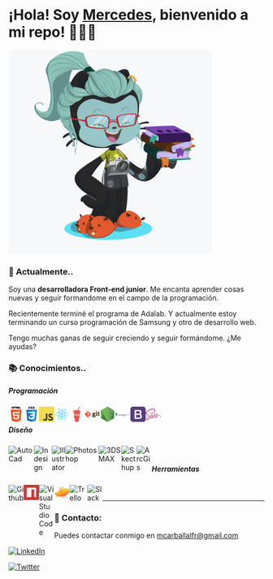 # ¡Hola! Soy [Mercedes][website], bienvenido a mi repo! 👋🙋‍♀️

[<img src="https://github.com/mercarf/mercarf/blob/master/images/octocatMercedes.png" width="400px">][website]

### 🔭 Actualmente..

Soy una **desarrolladora Front-end junior**. Me encanta aprender cosas nuevas y seguir formandome en el campo de la programación.

Recientemente terminé el programa de Adalab.
Y actualmente estoy terminando un curso programación de Samsung y otro de desarrollo web.

Tengo muchas ganas de seguir creciendo y seguir formándome.
¿Me ayudas?

### 📚 Conocimientos..

##### Programación 

<img align="left" alt="HTML5" width="30px" src="https://raw.githubusercontent.com/github/explore/80688e429a7d4ef2fca1e82350fe8e3517d3494d/topics/html/html.png" />

<img align="left" alt="CSS3" width="30px" src="https://raw.githubusercontent.com/github/explore/80688e429a7d4ef2fca1e82350fe8e3517d3494d/topics/css/css.png" />

<img align="left" alt="JavaScript" width="30px" src="https://raw.githubusercontent.com/github/explore/80688e429a7d4ef2fca1e82350fe8e3517d3494d/topics/javascript/javascript.png" />

<img align="left" alt="React" width="30px" src="https://raw.githubusercontent.com/github/explore/80688e429a7d4ef2fca1e82350fe8e3517d3494d/topics/react/react.png" />

<img align="left" alt="Gulp" width="30px" src="https://raw.githubusercontent.com/github/explore/80688e429a7d4ef2fca1e82350fe8e3517d3494d/topics/gulp/gulp.png" />

<img align="left" alt="Git" width="30px" src="https://raw.githubusercontent.com/github/explore/80688e429a7d4ef2fca1e82350fe8e3517d3494d/topics/git/git.png" />

<img align="left" alt="Node.js" width="30px" src="https://raw.githubusercontent.com/github/explore/80688e429a7d4ef2fca1e82350fe8e3517d3494d/topics/nodejs/nodejs.png" />

<img align="left" alt="MongoDB" width="30px" src="https://raw.githubusercontent.com/github/explore/80688e429a7d4ef2fca1e82350fe8e3517d3494d/topics/mongodb/mongodb.png" />

<img align="left" alt="Bootstrap" width="30px" src="https://raw.githubusercontent.com/github/explore/80688e429a7d4ef2fca1e82350fe8e3517d3494d/topics/bootstrap/bootstrap.png" />

<img align="left" alt="Sass" width="30px" src="https://raw.githubusercontent.com/github/explore/80688e429a7d4ef2fca1e82350fe8e3517d3494d/topics/sass/sass.png" /><br>



##### Diseño

<img align="left" alt="AutoCad" width="50px" src="https://1000marcas.net/wp-content/uploads/2020/01/AutoCAD-Logo.png" />

<img align="left" alt="Indesign" width="35px" src="https://thinkvox.com.mx/wp-content/uploads/2020/08/Logo-adobe-indesign.png" />

<img align="left" alt="Illustrator" width="27px" src="https://cdn.worldvectorlogo.com/logos/adobe-illustrator-cc-2019.svg" />

<img align="left" alt="Photoshop" width="65px" src="https://www.solvetic.com/uploads/monthly_04_2016/tutorials-9832-0-29308300-1461599966.png" />
 
<img align="left" alt="3DS MAX" width="45px" src="http://1000marcas.net/wp-content/uploads/2021/02/3ds-Max-Logo-2013.png" />

<img align="left" alt="Skecthup" width="30px" src="https://upload.wikimedia.org/wikipedia/commons/9/9c/SketchUp-Logo.png" />

<img align="left" alt="ArcGis" width="30px" src="https://upload.wikimedia.org/wikipedia/commons/thumb/d/df/ArcGIS_logo.png/245px-ArcGIS_logo.png" /><br>


##### Herramientas

<img align="left" alt="Github" width="30px" src="https://image.flaticon.com/icons/png/512/25/25231.png" />

<img align="left" alt="Npm" width="30px" src="https://raw.githubusercontent.com/github/explore/80688e429a7d4ef2fca1e82350fe8e3517d3494d/topics/npm/npm.png" />

<img align="left" alt="Visual Studio Code" width="30px" src="https://upload.wikimedia.org/wikipedia/commons/thumb/9/9a/Visual_Studio_Code_1.35_icon.svg/1024px-Visual_Studio_Code_1.35_icon.svg.png" />

<img align="left" alt="Zeplin" width="30px" src="https://raw.githubusercontent.com/github/explore/80688e429a7d4ef2fca1e82350fe8e3517d3494d/topics/zeplin/zeplin.png" />

<img align="left" alt="Trello" width="35px" src="https://img.icons8.com/color/452/trello.png" />

<img align="left" alt="Slack" width="30px" src="https://img.icons8.com/color/452/slack-new.png" /><br>


---

### 📧 Contacto:

Puedes contactar conmigo en mcarballalfr@gmail.com

<a href="https://www.linkedin.com/in/mercedescarballal/" target="_blank"><img alt="LinkedIn" src="https://img.shields.io/badge/Linkedin-blue?logo=linkedin&logoColor=white"></a>

<a href="https://twitter.com/mercarfr" target="_blank"><img alt="Twitter" src="https://img.shields.io/badge/Twitter-blue?logo=twitter&logoColor=white"></a>





<!--
**mercarf/mercarf** is a ✨ _special_ ✨ repository because its `README.md` (this file) appears on your GitHub profile.

Here are some ideas to get you started:

- 🔭 I’m currently working on ...
- 🌱 I’m currently learning ...
- 👯 I’m looking to collaborate on ...
- 🤔 I’m looking for help with ...
- 💬 Ask me about ...
- 📫 How to reach me: ...
- 😄 Pronouns: ...
- ⚡ Fun fact: ...
-->

[website]: https://mercarf.github.io/Portfolio/#/
